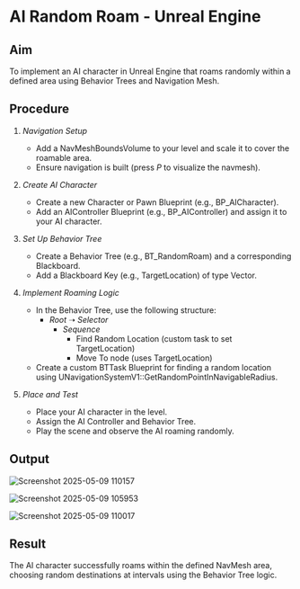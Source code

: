 # AI Random Roam - Unreal Engine

## Aim
To implement an AI character in Unreal Engine that roams randomly within a defined area using Behavior Trees and Navigation Mesh.

## Procedure

1. *Navigation Setup*
   - Add a NavMeshBoundsVolume to your level and scale it to cover the roamable area.
   - Ensure navigation is built (press *P* to visualize the navmesh).

2. *Create AI Character*
   - Create a new Character or Pawn Blueprint (e.g., BP_AICharacter).
   - Add an AIController Blueprint (e.g., BP_AIController) and assign it to your AI character.

3. *Set Up Behavior Tree*
   - Create a Behavior Tree (e.g., BT_RandomRoam) and a corresponding Blackboard.
   - Add a Blackboard Key (e.g., TargetLocation) of type Vector.

4. *Implement Roaming Logic*
   - In the Behavior Tree, use the following structure:
     - *Root* ➝ *Selector*
       - *Sequence*
         - Find Random Location (custom task to set TargetLocation)
         - Move To node (uses TargetLocation)
   - Create a custom BTTask Blueprint for finding a random location using UNavigationSystemV1::GetRandomPointInNavigableRadius.

5. *Place and Test*
   - Place your AI character in the level.
   - Assign the AI Controller and Behavior Tree.
   - Play the scene and observe the AI roaming randomly.



## Output

![Screenshot 2025-05-09 110157](https://github.com/user-attachments/assets/c7b895e7-b701-472c-9d79-cffa6b103f4b)

![Screenshot 2025-05-09 105953](https://github.com/user-attachments/assets/08205dcb-6f2c-4b51-b32f-eca31393904c)

![Screenshot 2025-05-09 110017](https://github.com/user-attachments/assets/a7e9b35a-9a07-4f22-9e35-ffc32db7054a)



## Result
The AI character successfully roams within the defined NavMesh area, choosing random destinations at intervals using the Behavior Tree logic.
